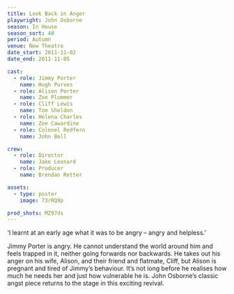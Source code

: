 ```yaml
---
title: Look Back in Anger
playwright: John Osborne
season: In House
season_sort: 40
period: Autumn
venue: New Theatre
date_start: 2011-11-02
date_end: 2011-11-05

cast:
  - role: Jimmy Porter
    name: Hugh Purves
  - role: Alison Porter
    name: Zoe Plummer
  - role: Cliff Lewis
    name: Tom Sheldon
  - role: Helena Charles
    name: Zoe Cawardine
  - role: Colonel Redfern
    name: John Bell

crew:
  - role: Director
    name: Jake Leonard
  - role: Producer
    name: Brendan Retter

assets:
  - type: poster
    image: 73rRQ9p

prod_shots: MZ97ds
---
```

‘I learnt at an early age what it was to be angry – angry and helpless.’

Jimmy Porter is angry. He cannot understand the world around him and feels trapped in it, neither going forwards nor backwards. He takes out his anger on his wife, Alison, and their friend and flatmate, Cliff, but Alison is pregnant and tired of Jimmy’s behaviour. It’s not long before he realises how much he needs her and just how vulnerable he is. John Osborne’s classic angst piece returns to the stage in this exciting revival.
